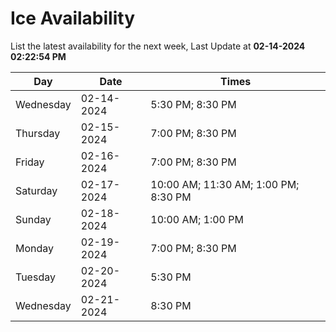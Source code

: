 # Ice Availability

List the latest availability for the next week, Last Update at **02-14-2024 02:22:54 PM**

| Day         | Date        | Times       |
| ----------- | ----------- | ----------- |
|Wednesday|02-14-2024|5:30 PM; 8:30 PM|
|Thursday|02-15-2024|7:00 PM; 8:30 PM|
|Friday|02-16-2024|7:00 PM; 8:30 PM|
|Saturday|02-17-2024|10:00 AM; 11:30 AM; 1:00 PM; 8:30 PM|
|Sunday|02-18-2024|10:00 AM; 1:00 PM|
|Monday|02-19-2024|7:00 PM; 8:30 PM|
|Tuesday|02-20-2024|5:30 PM|
|Wednesday|02-21-2024|8:30 PM|
